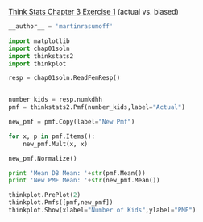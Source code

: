 [Think Stats Chapter 3 Exercise 1](http://greenteapress.com/thinkstats2/html/thinkstats2004.html#toc31) (actual vs. biased)
```python
__author__ = 'martinrasumoff'

import matplotlib
import chap01soln
import thinkstats2
import thinkplot

resp = chap01soln.ReadFemResp()


number_kids = resp.numkdhh
pmf = thinkstats2.Pmf(number_kids,label="Actual")

new_pmf = pmf.Copy(label="New Pmf")

for x, p in pmf.Items():
    new_pmf.Mult(x, x)

new_pmf.Normalize()

print 'Mean DB Mean: '+str(pmf.Mean())
print 'New PMF Mean: '+str(new_pmf.Mean())

thinkplot.PrePlot(2)
thinkplot.Pmfs([pmf,new_pmf])
thinkplot.Show(xlabel="Number of Kids",ylabel="PMF")
```
